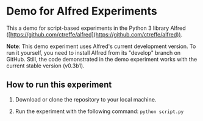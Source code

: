 # Demo for Alfred Experiments

This a demo for script-based experiments in the Python 3 library Alfred ([https://github.com/ctreffe/alfred](https://github.com/ctreffe/alfred)).

**Note**: This demo experiment uses Alfred's current development version. To run it yourself, you need to install Alfred from its "develop" branch on GitHub. Still, the code demonstrated in the demo experiment works with the current stable version (v0.3b1).

## How to run this experiment

1. Download or clone the repository to your local machine.

2. Run the experiment with the following command: `python script.py`
